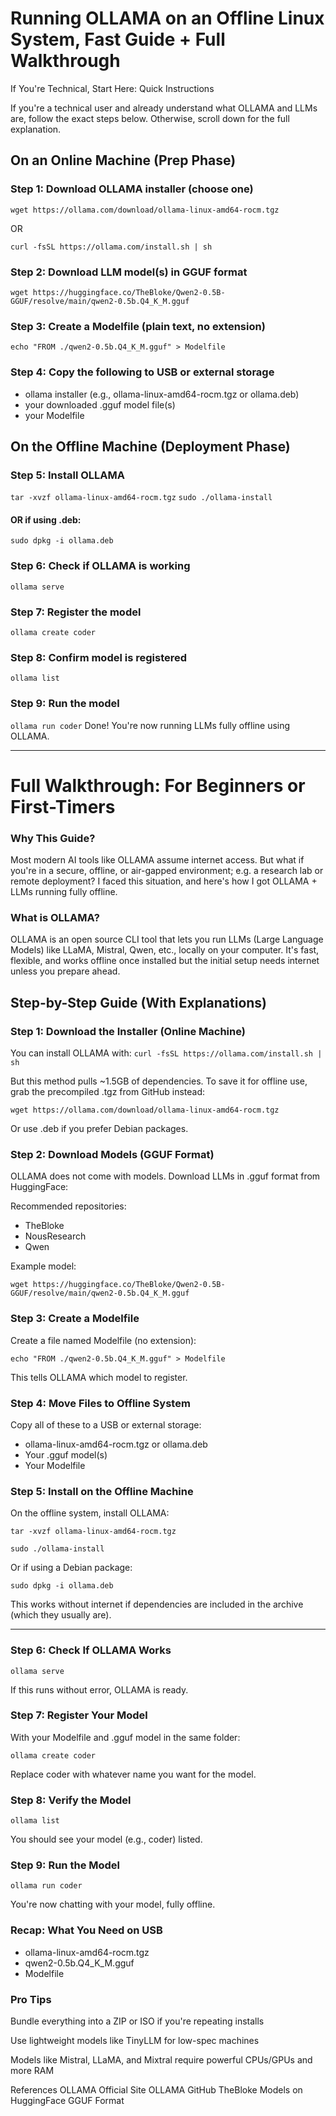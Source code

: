 # Running OLLAMA on an Offline Linux System, Fast Guide + Full Walkthrough


If You're Technical, Start Here: Quick Instructions

If you're a technical user and already understand what OLLAMA and LLMs are, follow the exact steps below. Otherwise, scroll down for the full explanation.

## On an Online Machine (Prep Phase)
### Step 1: Download OLLAMA installer (choose one)
`wget https://ollama.com/download/ollama-linux-amd64-rocm.tgz`

OR

`curl -fsSL https://ollama.com/install.sh | sh`

### Step 2: Download LLM model(s) in GGUF format
`wget https://huggingface.co/TheBloke/Qwen2-0.5B-GGUF/resolve/main/qwen2-0.5b.Q4_K_M.gguf`

### Step 3: Create a Modelfile (plain text, no extension)
`echo "FROM ./qwen2-0.5b.Q4_K_M.gguf" > Modelfile`

### Step 4: Copy the following to USB or external storage
 - ollama installer (e.g., ollama-linux-amd64-rocm.tgz or ollama.deb)
 - your downloaded .gguf model file(s)
 - your Modelfile



## On the Offline Machine (Deployment Phase)

### Step 5: Install OLLAMA
`tar -xvzf ollama-linux-amd64-rocm.tgz`
`sudo ./ollama-install`
#### OR if using .deb:
`sudo dpkg -i ollama.deb`
### Step 6: Check if OLLAMA is working
`ollama serve`
### Step 7: Register the model
`ollama create coder`
### Step 8: Confirm model is registered
`ollama list`
### Step 9: Run the model
`ollama run coder`
Done! You're now running LLMs fully offline using OLLAMA.

---

# Full Walkthrough: For Beginners or First-Timers
### Why This Guide?

Most modern AI tools like OLLAMA assume internet access. But what if you're in a secure, offline, or air-gapped environment; e.g. a research lab or remote deployment?
I faced this situation, and here's how I got OLLAMA + LLMs running fully offline.


### What is OLLAMA?

OLLAMA is an open source CLI tool that lets you run LLMs (Large Language Models) like LLaMA, Mistral, Qwen, etc., locally on your computer.
It's fast, flexible, and works offline once installed but the initial setup needs internet unless you prepare ahead.


## Step-by-Step Guide (With Explanations)

### Step 1: Download the Installer (Online Machine)
You can install OLLAMA with:
`curl -fsSL https://ollama.com/install.sh | sh`

But this method pulls ~1.5GB of dependencies. To save it for offline use, grab the precompiled .tgz from GitHub instead:

`wget https://ollama.com/download/ollama-linux-amd64-rocm.tgz`

Or use .deb if you prefer Debian packages.


### Step 2: Download Models (GGUF Format)
OLLAMA does not come with models. Download LLMs in .gguf format from HuggingFace:

Recommended repositories:

- TheBloke
- NousResearch
- Qwen

Example model:

`wget https://huggingface.co/TheBloke/Qwen2-0.5B-GGUF/resolve/main/qwen2-0.5b.Q4_K_M.gguf`


### Step 3: Create a Modelfile
Create a file named Modelfile (no extension):

`echo "FROM ./qwen2-0.5b.Q4_K_M.gguf" > Modelfile`

This tells OLLAMA which model to register.


### Step 4: Move Files to Offline System
Copy all of these to a USB or external storage:

- ollama-linux-amd64-rocm.tgz or ollama.deb
- Your .gguf model(s)
- Your Modelfile


### Step 5: Install on the Offline Machine
On the offline system, install OLLAMA:

`tar -xvzf ollama-linux-amd64-rocm.tgz`

`sudo ./ollama-install`

Or if using a Debian package:

`sudo dpkg -i ollama.deb`

This works without internet if dependencies are included in the archive (which they usually are).

---

### Step 6: Check If OLLAMA Works
`ollama serve`

If this runs without error, OLLAMA is ready.


### Step 7: Register Your Model
With your Modelfile and .gguf model in the same folder:

`ollama create coder`

Replace coder with whatever name you want for the model.


### Step 8: Verify the Model

`ollama list`

You should see your model (e.g., coder) listed.
### Step 9: Run the Model
`ollama run coder`

You're now chatting with your model, fully offline.
### Recap: What You Need on USB
- ollama-linux-amd64-rocm.tgz
- qwen2-0.5b.Q4_K_M.gguf
- Modelfile


### Pro Tips
Bundle everything into a ZIP or ISO if you're repeating installs

Use lightweight models like TinyLLM for low-spec machines

Models like Mistral, LLaMA, and Mixtral require powerful CPUs/GPUs and more RAM

References
OLLAMA Official Site
OLLAMA GitHub
TheBloke Models on HuggingFace
GGUF Format
